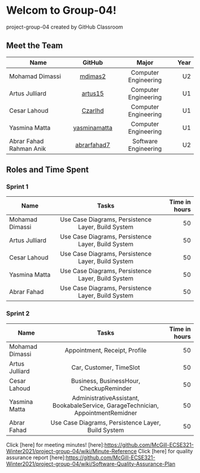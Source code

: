 # Welcom to Group-04!
project-group-04 created by GitHub Classroom

## Meet the Team

| Name            | GitHub         | Major                | Year |
| ----------------|:--------------:|:--------------------:|-----:|  
| Mohamad Dimassi | [mdimas2]      | Computer Engineering |  U2  |
| Artus Julliard  | [artus15]      | Computer Engineering |  U1  |
| Cesar Lahoud    | [Czarlhd]      | Computer Engineering |  U1  |
| Yasmina Matta   | [yasminamatta] | Computer Engineering |  U1  |
| Abrar Fahad Rahman Anik | [abrarfahad7]   | Software Engineering |  U2  |


[mdimas2]:https://github.com/mdimas2
[artus15]:https://github.com/artus15
[Czarlhd]:https://github.com/Czarlhd
[yasminamatta]:https://github.com/yasminamatta
[abrarfahad7]: https://github.com/abrarfahad7

## Roles and Time Spent
### Sprint 1

| Name            | Tasks                                   | Time in hours |
| --------------- |:------------------------------------------------:|-----:|  
| Mohamad Dimassi | Use Case Diagrams, Persistence Layer, Build System | 50 |
| Artus Julliard  | Use Case Diagrams, Persistence Layer, Build System | 50 |
| Cesar Lahoud    | Use Case Diagrams, Persistence Layer, Build System | 50 |
| Yasmina Matta   | Use Case Diagrams, Persistence Layer, Build System | 50 |
| Abrar Fahad     | Use Case Diagrams, Persistence Layer, Build System | 50 |

### Sprint 2
| Name            | Tasks                                                                 | Time in hours |
| --------------- |:--------------------------------------------------------------------------------:|---:|  
| Mohamad Dimassi | Appointment, Receipt, Profile                                                    | 50 |
| Artus Julliard  | Car, Customer, TimeSlot                                                          | 50 |
| Cesar Lahoud    | Business, BusinessHour, CheckupReminder                                          | 50 |
| Yasmina Matta   | AdministrativeAssistant, BookabaleService, GarageTechnician, AppointmentRemidner | 50 |
| Abrar Fahad     | Use Case Diagrams, Persistence Layer, Build System                               | 50 |

Click [here] for meeting minutes!
[here]:https://github.com/McGill-ECSE321-Winter2021/project-group-04/wiki/Minute-Reference
Click [here] for quality assurance report
[here]:https://github.com/McGill-ECSE321-Winter2021/project-group-04/wiki/Software-Quality-Assurance-Plan
